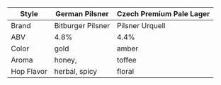 Style | German Pilsner | Czech Premium Pale Lager
--|--|--
Brand | Bitburger Pilsner | Pilsner Urquell
ABV | 4.8% | 4.4%
Color | gold | amber
Aroma | honey, | toffee
Hop Flavor | herbal, spicy | floral